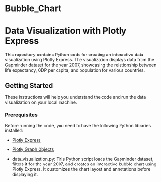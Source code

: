 # Bubble_Chart
# Data Visualization with Plotly Express

This repository contains Python code for creating an interactive data visualization using Plotly Express. The visualization displays data from the Gapminder dataset for the year 2007, showcasing the relationship between life expectancy, GDP per capita, and population for various countries.

## Getting Started

These instructions will help you understand the code and run the data visualization on your local machine.

### Prerequisites

Before running the code, you need to have the following Python libraries installed:

- [Plotly Express](https://plotly.com/python/plotly-express/)
- [Plotly Graph Objects](https://plotly.com/python/graph-objects/)

- data_visualization.py: This Python script loads the Gapminder dataset, filters it for the year 2007, and creates an interactive bubble chart using Plotly Express. It customizes the chart layout and annotations before displaying it.
